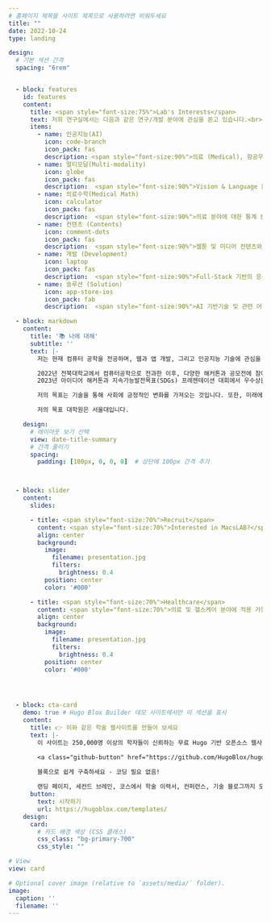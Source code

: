 ```yaml
---
# 홈페이지 제목을 사이트 제목으로 사용하려면 비워두세요
title: ""
date: 2022-10-24
type: landing

design:
  # 기본 섹션 간격
  spacing: "6rem"


  - block: features
    id: features
    content:
      title: <span style="font-size:75%">Lab's Interests</span>
      text: 저희 연구실에서는 다음과 같은 연구/개발 분야에 관심을 쏟고 있습니다.<br><br><br><br>
      items:
        - name: 인공지능(AI)
          icon: code-branch
          icon_pack: fas
          description: <span style="font-size:90%">의료 (Medical), 항공우주 (Aerospace), 컨텐츠 (Contents) 등 다양한 특성화 분야에 적응형 AI 기술 적용.</span><br><br>
        - name: 멀티모달(Multi-modality)
          icon: globe
          icon_pack: fas
          description:  <span style="font-size:90%">Vision & Language 분야의 기반 AI 기술 개발 및 관련 응용 어플리케이션에 기술 적용.</span><br><br>
        - name: 의료수학(Medical Math)
          icon: calculator
          icon_pack: fas
          description:  <span style="font-size:90%">의료 분야에 대한 통계 분석 수행 및 의료 질병에 대한 수학적인 모델링 관련 연구 수행.</span><br><br>
        - name: 컨텐츠 (Contents)
          icon: comment-dots
          icon_pack: fas
          description:  <span style="font-size:90%">웹툰 및 미디어 컨텐츠와 관련된 AI 기반 기술 개발 및 고도화.</span><br><br>
        - name: 개발 (Development)
          icon: laptop
          icon_pack: fas
          description:  <span style="font-size:90%">Full-Stack 기반의 응용 어플리케이션 개발.</span><br><br>
        - name: 솔루션 (Solution)
          icon: app-store-ios
          icon_pack: fab
          description:  <span style="font-size:90%">AI 기반기술 및 관련 어플리케이션에 적용을 통한 통합 솔루션 개발!</span><br><br>

  - block: markdown
    content:
      title: '📚 나에 대해'
      subtitle: ''
      text: |-
        저는 현재 컴퓨터 공학을 전공하며, 웹과 앱 개발, 그리고 인공지능 기술에 관심을 가지고 연구하고 있습니다. 

        2022년 전북대학교에서 컴퓨터공학으로 전과한 이후, 다양한 해커톤과 공모전에 참여하여 많은 성과를 이뤘습니다. 
        2023년 아이디어 해커톤과 지속가능발전목표(SDGs) 프레젠테이션 대회에서 우수상을 수상했고, 2024년 창업 아이디어 메이커톤에서 베스트 피칭상을 수상한 경력이 있습니다.

        저의 목표는 기술을 통해 사회에 긍정적인 변화를 가져오는 것입니다. 또한, 미래에는 인공지능 기술을 활용한 혁신적인 솔루션을 개발하여 의료문제를 해결하는 데 기여하고자 합니다.

        저의 목표 대학원은 서울대입니다.

    design:
      # 레이아웃 보기 선택
      view: date-title-summary
      # 간격 줄이기
      spacing:
        padding: [100px, 0, 0, 0]  # 상단에 100px 간격 추가



  - block: slider
    content:
      slides:

      - title: <span style="font-size:70%">Recruit</span>
        content: <span style="font-size:70%">Interested in MacsLAB?</span>
        align: center
        background:
          image:
            filename: presentation.jpg
            filters:
              brightness: 0.4
          position: center
          color: '#000'

      - title: <span style="font-size:70%">Healthcare</span>
        content: <span style="font-size:70%">의료 및 헬스케어 분야에 적용 가능한 AI 기술 개발</span>
        align: center
        background:
          image:
            filename: presentation.jpg
            filters:
              brightness: 0.4
          position: center
          color: '#000'




  - block: cta-card
    demo: true # Hugo Blox Builder 데모 사이트에서만 이 섹션을 표시
    content:
      title: 👉 이와 같은 학술 웹사이트를 만들어 보세요
      text: |-
        이 사이트는 250,000명 이상의 학자들이 신뢰하는 무료 Hugo 기반 오픈소스 웹사이트 빌더인 Hugo Blox Builder로 생성되었습니다.

        <a class="github-button" href="https://github.com/HugoBlox/hugo-blox-builder" data-color-scheme="no-preference: light; light: light; dark: dark;" data-icon="octicon-star" data-size="large" data-show-count="true" aria-label="GitHub에서 HugoBlox/hugo-blox-builder에 Star를 주기">Star</a>

        블록으로 쉽게 구축하세요 - 코딩 필요 없음!
        
        랜딩 페이지, 세컨드 브레인, 코스에서 학술 이력서, 컨퍼런스, 기술 블로그까지 모두 구축 가능합니다.
      button:
        text: 시작하기
        url: https://hugoblox.com/templates/
    design:
      card:
        # 카드 배경 색상 (CSS 클래스)
        css_class: "bg-primary-700"
        css_style: ""

# View
view: card

# Optional cover image (relative to `assets/media/` folder).
image:
  caption: ''
  filename: ''
---
```

